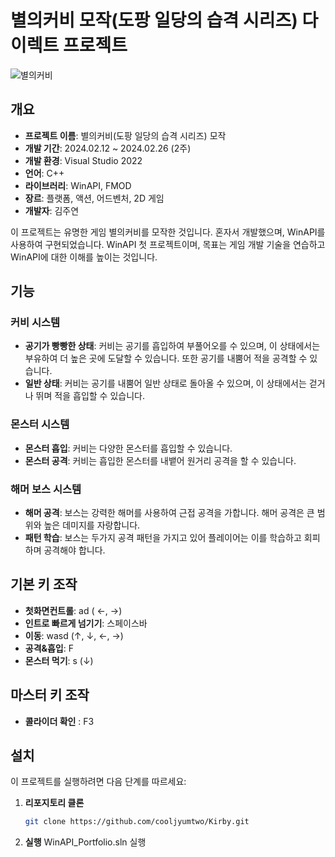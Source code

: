 # 별의커비 모작(도팡 일당의 습격 시리즈) 다이렉트 프로젝트

![별의커비](https://i.namu.wiki/i/13ySuAAovigmsxWy2VUtGSlrESU2I-yd3a9xr91mvYpLvkTBijMjiUEdWEVcNulHLZen6iE_2oq1OofCNhyV8lcjjyogAXe1EwxR_xZE9224HKCe-Ag2tiUcHogndPbJ0p24yYirPzFl9nFEisVMxA.webp)

## 개요
- **프로젝트 이름**: 별의커비(도팡 일당의 습격 시리즈) 모작
- **개발 기간**: 2024.02.12 ~ 2024.02.26 (2주)
- **개발 환경**: Visual Studio 2022
- **언어**: C++
- **라이브러리**: WinAPI, FMOD
- **장르**: 플랫폼, 액션, 어드벤처, 2D 게임
- **개발자**: 김주연

이 프로젝트는 유명한 게임 별의커비를 모작한 것입니다. 
혼자서 개발했으며, WinAPI를 사용하여 구현되었습니다. WinAPI 첫 프로젝트이며, 목표는 게임 개발 기술을 연습하고 WinAPI에 대한 이해를 높이는 것입니다.

## 기능
### 커비 시스템
- **공기가 빵빵한 상태**: 커비는 공기를 흡입하여 부풀어오를 수 있으며, 이 상태에서는 부유하여 더 높은 곳에 도달할 수 있습니다. 또한 공기를 내뿜어 적을 공격할 수 있습니다.
- **일반 상태**: 커비는 공기를 내뿜어 일반 상태로 돌아올 수 있으며, 이 상태에서는 걷거나 뛰며 적을 흡입할 수 있습니다.

### 몬스터 시스템
- **몬스터 흡입**: 커비는 다양한 몬스터를 흡입할 수 있습니다. 
- **몬스터 공격**: 커비는 흡입한 몬스터를 내뱉어 원거리 공격을 할 수 있습니다. 

### 해머 보스 시스템
- **해머 공격**: 보스는 강력한 해머를 사용하여 근접 공격을 가합니다. 해머 공격은 큰 범위와 높은 데미지를 자랑합니다.
- **패턴 학습**: 보스는 두가지 공격 패턴을 가지고 있어 플레이어는 이를 학습하고 회피하며 공격해야 합니다.

## 기본 키 조작
- **첫화면컨트롤**: ad ( ←, →)
- **인트로 빠르게 넘기기**: 스페이스바
- **이동**: wasd (↑, ↓, ←, →)
- **공격&흡입**: F
- **몬스터 먹기**: s (↓)

## 마스터 키 조작
- **콜라이더 확인** : F3

## 설치
이 프로젝트를 실행하려면 다음 단계를 따르세요:

1. **리포지토리 클론**
   ```bash
   git clone https://github.com/cooljyumtwo/Kirby.git

2. **실행**
WinAPI_Portfolio.sln 실행
